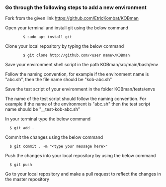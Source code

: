 ### Go through the following steps to add a new environment

Fork from the given link https://github.com/EtricKombat/KOBman

Open your terminal and install git using the below command 
  
			$ sudo apt install git
  
Clone your local repository by typing the below command

			$ git clone http://github.com/<user name>/KOBman
      
Save your environment shell script in the path KOBman/src/main/bash/env

Follow the naming convention, for example if the environment name is "abc.sh", then the file name should be "kob-abc.sh"

Save the test script of your environment in the folder KOBman/tests/envs 

The name of the test script should follow the naming convention. For example if the name of the environment is "abc.sh" then the test script name should be "__test-kob-abc.sh"

In your terminal type the below command 

      $ git add .
      
Commit the changes using the below command

      $ git commit . -m "<type your message here>"
      
Push the changes into your local repository by using the below command

      $ git push
      
Go to your local repository and make a pull request to reflect the changes in the master repository

